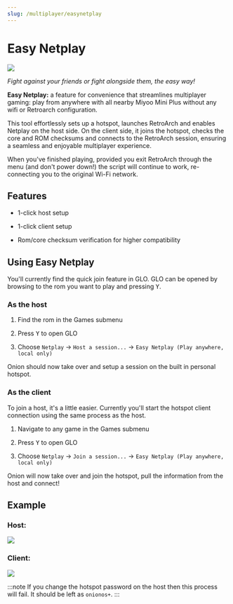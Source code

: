 ```yaml
---
slug: /multiplayer/easynetplay
---
```



# Easy Netplay


*![](https://github.com/OnionUI/Onion/assets/47260768/031e60fa-e6dd-4059-9982-3ec397a3d0cd)*

*Fight against your friends or fight alongside them, the easy way!*

**Easy Netplay:** a feature for convenience that streamlines multiplayer gaming: play from anywhere with all nearby Miyoo Mini Plus without any wifi or Retroarch configuration.

This tool effortlessly sets up a hotspot, launches RetroArch and enables Netplay on the host side. On the client side, it joins the hotspot, checks the core and ROM checksums and connects to the RetroArch session, ensuring a seamless and enjoyable multiplayer experience.

When you've finished playing, provided you exit RetroArch through the menu (and don't power down!) the script will continue to work, re-connecting you to the original Wi-Fi network. 


## Features

- 1-click host setup

- 1-click client setup

- Rom/core checksum verification for higher compatibility


## Using Easy Netplay

You'll currently find the quick join feature in GLO. GLO can be opened by browsing to the rom you want to play and pressing <kbd>Y</kbd>. 


### As the host

1. Find the rom in the Games submenu

2. Press <kbd>Y</kbd> to open GLO

3. Choose `Netplay` -> `Host a session...` -> `Easy Netplay (Play anywhere, local only)`
 
Onion should now take over and setup a session on the built in personal hotspot.


### As the client

To join a host, it's a little easier. Currently you'll start the hotspot client connection using the same process as the host. 

1. Navigate to any game in the Games submenu

2. Press <kbd>Y</kbd> to open GLO

3. Choose  `Netplay` -> `Join a session...` -> `Easy Netplay (Play anywhere, local only)`
 
Onion will now take over and join the hotspot, pull the information from the host and connect! 


## Example

### Host: 

![](https://github.com/OnionUI/Onion/assets/47260768/e319297d-d65d-4060-9fa0-174d9c3b4516)

### Client:

![](https://github.com/OnionUI/Onion/assets/47260768/4d6bb983-e986-47b6-8810-17cd9e15f553)

:::note
If you change the hotspot password on the host then this process will fail. It should be left as `onionos+`.
:::
